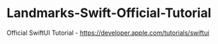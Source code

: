 # Landmarks-Swift-Official-Tutorial
Official SwiftUI Tutorial - https://developer.apple.com/tutorials/swiftui
